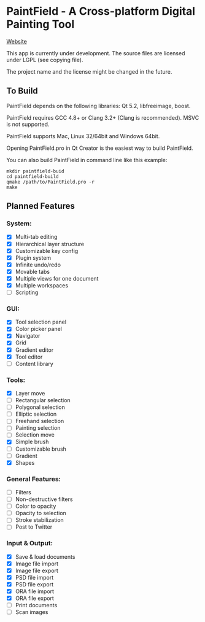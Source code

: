 PaintField - A Cross-platform Digital Painting Tool
========

[Website](http://seanchas116.github.io/PaintField/)

This app is currently under development. The source files are licensed under LGPL (see copying file).

The project name and the license might be changed in the future.

## To Build

PaintField depends on the following libraries: Qt 5.2, libfreeimage, boost.

PaintField requires GCC 4.8+ or Clang 3.2+ (Clang is recommended). MSVC is not supported.

PaintField supports Mac, Linux 32/64bit and Windows 64bit.

Opening PaintField.pro in Qt Creator is the easiest way to build PaintField.

You can also build PaintField in command line like this example:

    mkdir paintfield-buid
    cd paintfield-build
    qmake /path/to/PaintField.pro -r
    make

## Planned Features

### System:
- [x] Multi-tab editing
- [x] Hierarchical layer structure
- [x] Customizable key config
- [x] Plugin system
- [x] Infinite undo/redo
- [x] Movable tabs
- [x] Multiple views for one document
- [x] Multiple workspaces
- [ ] Scripting

### GUI:
- [x] Tool selection panel
- [x] Color picker panel
- [x] Navigator
- [x] Grid
- [x] Gradient editor
- [x] Tool editor
- [ ] Content library

### Tools:
- [x] Layer move
- [ ] Rectangular selection
- [ ] Polygonal selection
- [ ] Elliptic selection
- [ ] Freehand selection
- [ ] Painting selection
- [ ] Selection move
- [x] Simple brush
- [ ] Customizable brush
- [ ] Gradient
- [x] Shapes

### General Features:
- [ ] Filters
- [ ] Non-destructive filters
- [ ] Color to opacity
- [ ] Opacity to selection
- [ ] Stroke stabilization
- [ ] Post to Twitter

### Input & Output:
- [x] Save & load documents
- [x] Image file import
- [x] Image file export
- [x] PSD file import
- [x] PSD file export
- [x] ORA file import
- [x] ORA file export
- [ ] Print documents
- [ ] Scan images
